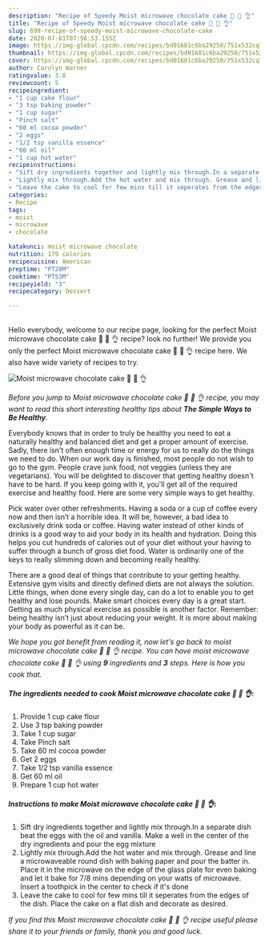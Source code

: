 ```yaml
---
description: "Recipe of Speedy Moist microwave chocolate cake 🍫 🍰 👌"
title: "Recipe of Speedy Moist microwave chocolate cake 🍫 🍰 👌"
slug: 699-recipe-of-speedy-moist-microwave-chocolate-cake
date: 2020-07-01T07:56:53.155Z
image: https://img-global.cpcdn.com/recipes/bd01681c6ba29250/751x532cq70/moist-microwave-chocolate-cake-🍫-🍰-👌-recipe-main-photo.jpg
thumbnail: https://img-global.cpcdn.com/recipes/bd01681c6ba29250/751x532cq70/moist-microwave-chocolate-cake-🍫-🍰-👌-recipe-main-photo.jpg
cover: https://img-global.cpcdn.com/recipes/bd01681c6ba29250/751x532cq70/moist-microwave-chocolate-cake-🍫-🍰-👌-recipe-main-photo.jpg
author: Carolyn Warner
ratingvalue: 3.8
reviewcount: 5
recipeingredient:
- "1 cup cake flour"
- "3 tsp baking powder"
- "1 cup sugar"
- "Pinch salt"
- "60 ml cocoa powder"
- "2 eggs"
- "1/2 tsp vanilla essence"
- "60 ml oil"
- "1 cup hot water"
recipeinstructions:
- "Sift dry ingredients together and lightly mix through.In a separate dish beat the eggs with the oil and vanilla. Make a well in the center of the dry ingredients and pour the egg mixture"
- "Lightly mix through.Add the hot water and mix through. Grease and line a microwaveable round dish with baking paper and pour the batter in. Place it in the microwave on the edge of the glass plate for even baking and let it bake for 7/8 mins depending on your watts of microwave. Insert a toothpick in the center to check if it&#39;s done"
- "Leave the cake to cool for few mins till it seperates from the edges of the dish. Place the cake on a flat dish and decorate as desired."
categories:
- Recipe
tags:
- moist
- microwave
- chocolate

katakunci: moist microwave chocolate 
nutrition: 179 calories
recipecuisine: American
preptime: "PT28M"
cooktime: "PT53M"
recipeyield: "3"
recipecategory: Dessert

---
```

<br>
Hello everybody, welcome to our recipe page, looking for the perfect Moist microwave chocolate cake 🍫 🍰 👌 recipe? look no further! We provide you only the perfect Moist microwave chocolate cake 🍫 🍰 👌 recipe here. We also have wide variety of recipes to try.
<br>


![Moist microwave chocolate cake 🍫 🍰 👌](https://img-global.cpcdn.com/recipes/bd01681c6ba29250/751x532cq70/moist-microwave-chocolate-cake-🍫-🍰-👌-recipe-main-photo.jpg)

<i>Before you jump to Moist microwave chocolate cake 🍫 🍰 👌 recipe, you may want to read this short interesting healthy tips about <strong>The Simple Ways to Be Healthy</strong>.</i>

Everybody knows that in order to truly be healthy you need to eat a naturally healthy and balanced diet and get a proper amount of exercise. Sadly, there isn't often enough time or energy for us to really do the things we need to do. When our work day is finished, most people do not wish to go to the gym. People crave junk food, not veggies (unless they are vegetarians). You will be delighted to discover that getting healthy doesn't have to be hard. If you keep going with it, you'll get all of the required exercise and healthy food. Here are some very simple ways to get healthy.

Pick water over other refreshments. Having a soda or a cup of coffee every now and then isn’t a horrible idea. It will be, however, a bad idea to exclusively drink soda or coffee. Having water instead of other kinds of drinks is a good way to aid your body in its health and hydration. Doing this helps you cut hundreds of calories out of your diet without your having to suffer through a bunch of gross diet food. Water is ordinarily one of the keys to really slimming down and becoming really healthy.

There are a good deal of things that contribute to your getting healthy. Extensive gym visits and directly defined diets are not always the solution. Little things, when done every single day, can do a lot to enable you to get healthy and lose pounds. Make smart choices every day is a great start. Getting as much physical exercise as possible is another factor. Remember: being healthy isn’t just about reducing your weight. It is more about making your body as powerful as it can be. 


<i>We hope you got benefit from reading it, now let's go back to moist microwave chocolate cake 🍫 🍰 👌 recipe. You can have moist microwave chocolate cake 🍫 🍰 👌 using <strong>9</strong> ingredients and <strong>3</strong> steps. Here is how you cook that.
</i>

##### The ingredients needed to cook Moist microwave chocolate cake 🍫 🍰 👌:

1. Provide 1 cup cake flour
1. Use 3 tsp baking powder
1. Take 1 cup sugar
1. Take Pinch salt
1. Take 60 ml cocoa powder
1. Get 2 eggs
1. Take 1/2 tsp vanilla essence
1. Get 60 ml oil
1. Prepare 1 cup hot water


##### Instructions to make Moist microwave chocolate cake 🍫 🍰 👌:

1. Sift dry ingredients together and lightly mix through.In a separate dish beat the eggs with the oil and vanilla. Make a well in the center of the dry ingredients and pour the egg mixture
1. Lightly mix through.Add the hot water and mix through. Grease and line a microwaveable round dish with baking paper and pour the batter in. Place it in the microwave on the edge of the glass plate for even baking and let it bake for 7/8 mins depending on your watts of microwave. Insert a toothpick in the center to check if it&#39;s done
1. Leave the cake to cool for few mins till it seperates from the edges of the dish. Place the cake on a flat dish and decorate as desired.


<i>If you find this Moist microwave chocolate cake 🍫 🍰 👌 recipe useful please share it to your friends or family, thank you and good luck.</i>
